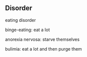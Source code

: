 ## Disorder

eating disorder

binge-eating: eat a lot

anorexia nervosa: starve themselves

bulimia: eat a lot and then purge them
